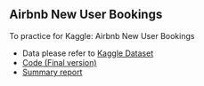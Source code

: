 ## Airbnb New User Bookings
To practice for Kaggle: Airbnb New User Bookings   
- Data please refer to [Kaggle Dataset](https://www.kaggle.com/competitions/airbnb-recruiting-new-user-bookings/data)  
- [Code (Final version)](https://github.com/imirenechen/Airbnb-New-User-Bookings/blob/main/Airbnb%20New%20User%20Bookings%20Practice_ver04.ipynb)  
- [Summary report](https://drive.google.com/file/d/1BTUCahQOADy0o-I3kzWpAB5p06Qd1H6j/view?usp=share_link)
